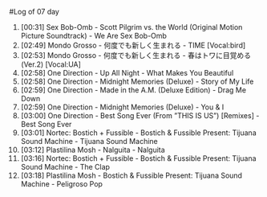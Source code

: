 #Log of 07 day

1. [00:31] Sex Bob-Omb - Scott Pilgrim vs. the World (Original Motion Picture Soundtrack) - We Are Sex Bob-Omb
1. [02:49] Mondo Grosso - 何度でも新しく生まれる - TIME [Vocal:bird]
1. [02:53] Mondo Grosso - 何度でも新しく生まれる - 春はトワに目覚める (Ver.2) [Vocal:UA]
1. [02:58] One Direction - Up All Night - What Makes You Beautiful
1. [02:58] One Direction - Midnight Memories (Deluxe) - Story of My Life
1. [02:59] One Direction - Made in the A.M. (Deluxe Edition) - Drag Me Down
1. [02:59] One Direction - Midnight Memories (Deluxe) - You & I
1. [03:00] One Direction - Best Song Ever (From ”THIS IS US”) [Remixes] - Best Song Ever
1. [03:01] Nortec: Bostich + Fussible - Bostich & Fussible Present: Tijuana Sound Machine - Tijuana Sound Machine
1. [03:12] Plastilina Mosh - Nalguita - Nalguita
1. [03:16] Nortec: Bostich + Fussible - Bostich & Fussible Present: Tijuana Sound Machine - The Clap
1. [03:18] Plastilina Mosh - Bostich & Fussible Present: Tijuana Sound Machine - Peligroso Pop
